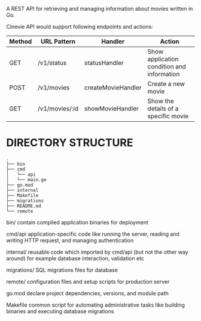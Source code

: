 A REST API for retrieving and managing information about movies written in Go.

Cinevie API would support following endpoints and actions:

| Method | URL Pattern    | Handler            | Action                                     |
| ------ | -------------- | ------------------ | ------------------------------------------ |
| GET    | /v1/status     | statusHandler      | Show application condition and information |
| POST   | /v1/movies     | createMovieHandler | Create a new movie                         |
| GET    | /v1/movies/:id | showMovieHandler   | Show the details of a specific movie       |

# DIRECTORY STRUCTURE

```
.
├── bin
├── cmd
│   └── api
│   └── main.go
├── go.mod
├── internal
├── Makefile
├── migrations
├── README.md
└── remote
```

bin/
contain compiled application binaries for deployment

cmd/api
application-specific code like running the server, reading and writing HTTP request, and managing authentication

internal/
reusable code which imported by cmd/api (but not the other way around) for example database interaction, validation etc

migrations/
SQL migrations files for database

remote/
configuration files and setup scripts for production server

go.mod
declare project dependencies, versions, and module path

Makefile
common script for automating administrative tasks like building binaries and executing database migrations
